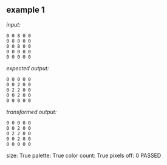 
## example 1
*input:*
```
0 0 8 0 0
0 8 8 0 0
0 0 8 0 0
0 0 0 0 0
0 0 0 0 0
```
*expected output:*
```
0 0 0 0 0
0 0 2 0 0
0 2 2 0 0
0 0 2 0 0
0 0 0 0 0
```
*transformed output:*
```
0 0 0 0 0
0 0 2 0 0
0 2 2 0 0
0 0 2 0 0
0 0 0 0 0
```
size: True
palette: True
color count: True
pixels off: 0
PASSED
